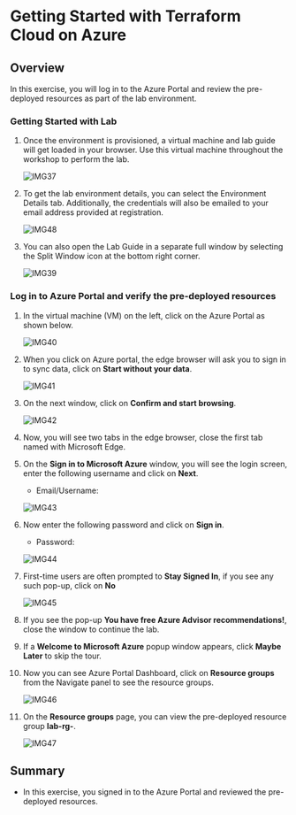 # Getting Started with Terraform Cloud on Azure

## Overview

In this exercise, you will log in to the Azure Portal and review the pre-deployed resources as part of the lab environment.

### Getting Started with Lab

1. Once the environment is provisioned, a virtual machine and lab guide will get loaded in your browser. Use this virtual machine throughout the workshop to perform the lab.

    ![IMG37](https://github.com/CloudLabs-Samples/EduLabs/blob/main/Hashicorp/Azure/Images/Img37.png?raw=true)

2. To get the lab environment details, you can select the Environment Details tab. Additionally, the credentials will also be emailed to your email address provided at registration.

    ![IMG48](https://github.com/CloudLabs-Samples/EduLabs/blob/main/Hashicorp/Azure/Images/Img48.png?raw=true)

3. You can also open the Lab Guide in a separate full window by selecting the Split Window icon at the bottom right corner.

    ![IMG39](https://github.com/CloudLabs-Samples/EduLabs/blob/main/Hashicorp/Azure/Images/Img39.png?raw=true)

### Log in to Azure Portal and verify the pre-deployed resources

1. In the virtual machine (VM) on the left, click on the Azure Portal as shown below.

    ![IMG40](https://github.com/CloudLabs-Samples/EduLabs/blob/main/Hashicorp/Azure/Images/Img40.png?raw=true)

2. When you click on Azure portal, the edge browser will ask you to sign in to sync data, click on **Start without your data**.

    ![IMG41](https://github.com/CloudLabs-Samples/EduLabs/blob/main/Hashicorp/Azure/Images/Img41.png?raw=true)
     
3. On the next window, click on **Confirm and start browsing**.

    ![IMG42](https://github.com/CloudLabs-Samples/EduLabs/blob/main/Hashicorp/Azure/Images/Img42.png?raw=true)
        
5. Now, you will see two tabs in the edge browser, close the first tab named with Microsoft Edge.

6. On the **Sign in to Microsoft Azure** window, you will see the login screen, enter the following username and click on **Next**.

   * Email/Username: <inject key="AzureAdUserEmail"></inject>
   
    ![IMG43](https://github.com/CloudLabs-Samples/EduLabs/blob/main/Hashicorp/Azure/Images/Img43.png?raw=true)   

7. Now enter the following password and click on **Sign in**. 

   * Password: <inject key="AzureAdUserPassword"></inject>
   
    ![IMG44](https://github.com/CloudLabs-Samples/EduLabs/blob/main/Hashicorp/Azure/Images/Img44.png?raw=true)
   
8. First-time users are often prompted to **Stay Signed In**, if you see any such pop-up, click on **No**

    ![IMG45](https://github.com/CloudLabs-Samples/EduLabs/blob/main/Hashicorp/Azure/Images/Img45.png?raw=true)

9. If you see the pop-up **You have free Azure Advisor recommendations!**, close the window to continue the lab.

10. If a **Welcome to Microsoft Azure** popup window appears, click **Maybe Later** to skip the tour.

11. Now you can see Azure Portal Dashboard, click on **Resource groups** from the Navigate panel to see the resource groups.

    ![IMG46](https://github.com/CloudLabs-Samples/EduLabs/blob/main/Hashicorp/Azure/Images/Img46.png?raw=true)

12. On the **Resource groups** page, you can view the pre-deployed resource group **lab-rg-<inject key="DeploymentID" />**.

    ![IMG47](https://github.com/CloudLabs-Samples/EduLabs/blob/main/Hashicorp/Azure/Images/Img47.png?raw=true)   
    
## Summary

   - In this exercise, you signed in to the Azure Portal and reviewed the pre-deployed resources.
   
